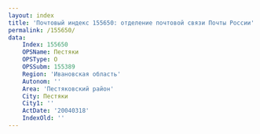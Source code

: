 ```yaml
---
layout: index
title: 'Почтовый индекс 155650: отделение почтовой связи Почты России'
permalink: /155650/
data:
    Index: 155650
    OPSName: Пестяки
    OPSType: О
    OPSSubm: 155389
    Region: 'Ивановская область'
    Autonom: ''
    Area: 'Пестяковский район'
    City: Пестяки
    City1: ''
    ActDate: '20040318'
    IndexOld: ''
---
```

